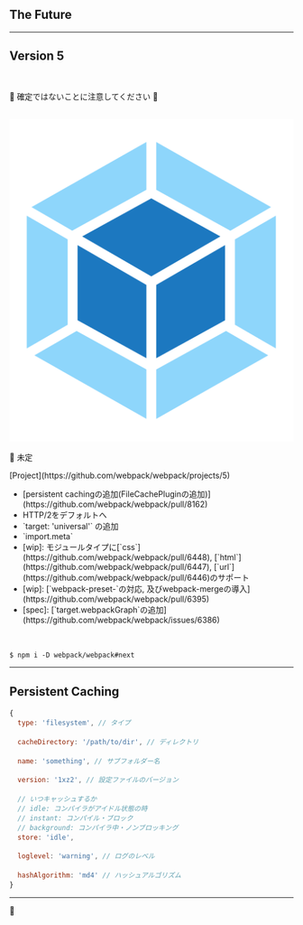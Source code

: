 <!-- sectionTitle: History: The Future -->

## The Future

---

<!-- note
web、webworker、node.jsで実行されるランタイムコードを挿入します。
-->

## Version 5

<!-- https://github.com/webpack/webpack/pull/8162
https://github.com/webpack/webpack/milestone/18 -->

<br />

👷 確定ではないことに注意してください 👷

<br />

<div class="list-with-description">
  <div style="text-align: center">
    <img src="../images/logo-new.svg" class="description-logo" />
    <br />
    <div style="text-align: left">
      <p>🚀 未定</p>
      <p>[Project](https://github.com/webpack/webpack/projects/5)</p>
    </div>
  </div>
  <ul>
    <li>[persistent cachingの追加(FileCachePluginの追加)](https://github.com/webpack/webpack/pull/8162)</li>
    <li>HTTP/2をデフォルトへ</li>
    <li>`target: 'universal'` の追加</li>
    <li>`import.meta`</li>
    <li>[wip]: モジュールタイプに[`css`](https://github.com/webpack/webpack/pull/6448), [`html`](https://github.com/webpack/webpack/pull/6447), [`url`](https://github.com/webpack/webpack/pull/6446)のサポート</li>
    <li>[wip]: [`webpack-preset-`の対応, 及びwebpack-mergeの導入](https://github.com/webpack/webpack/pull/6395)</li>
    <li>[spec]: [`target.webpackGraph`の追加](https://github.com/webpack/webpack/issues/6386)
  </ul>
</div>

<br />

```txt
$ npm i -D webpack/webpack#next
```

---

## Persistent Caching

```javascript
{
  type: 'filesystem', // タイプ

  cacheDirectory: '/path/to/dir', // ディレクトリ

  name: 'something', // サブフォルダー名

  version: '1xz2', // 設定ファイルのバージョン

  // いつキャッシュするか
  // idle: コンパイラがアイドル状態の時
  // instant: コンパイル・ブロック
  // background: コンパイラ中・ノンブロッキング
  store: 'idle',

  loglevel: 'warning', // ログのレベル

  hashAlgorithm: 'md4' // ハッシュアルゴリズム
}
```

---

🏃
